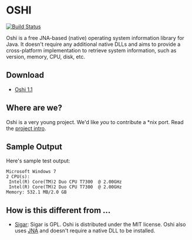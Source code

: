 OSHI
====

[![Build Status](https://travis-ci.org/dblock/oshi.svg)](https://travis-ci.org/dblock/oshi)

Oshi is a free JNA-based (native) operating system information library for Java. It doesn't require any additional native DLLs and aims to provide a cross-platform implementation to retrieve system information, such as version, memory, CPU, disk, etc.

Download
--------

* [Oshi 1.1](http://code.dblock.org/downloads/oshi/oshi-1.1.zip)

Where are we?
-------------

Oshi is a very young project. We'd like *you* to contribute a *nix port. Read the [project intro](http://code.dblock.org/introducing-oshi-operating-system-and-hardware-information-java).

Sample Output
-------------

Here's sample test output:

    Microsoft Windows 7
    2 CPU(s):
     Intel(R) Core(TM)2 Duo CPU T7300  @ 2.00GHz
     Intel(R) Core(TM)2 Duo CPU T7300  @ 2.00GHz
    Memory: 532.1 MB/2.0 GB

How is this different from ...
------------------------------

* [Sigar](http://www.hyperic.com/products/sigar): Sigar is GPL. Oshi is distributed under the MIT license. Oshi also uses [JNA](https://github.com/twall/jna) and doesn't require a native DLL to be installed.

